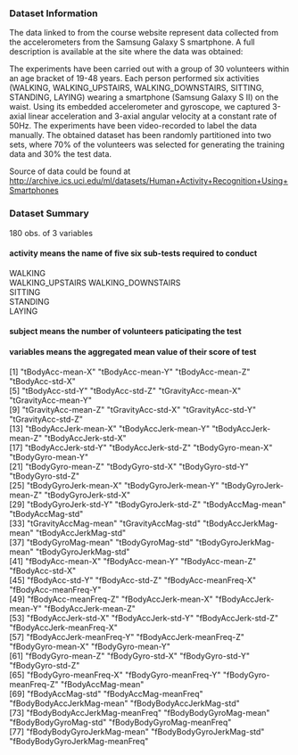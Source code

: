 ### Dataset Information

The data linked to from the course website represent data collected from the accelerometers from the Samsung Galaxy S smartphone. A full description is available at the site where the data was obtained:

The experiments have been carried out with a group of 30 volunteers within an age bracket of 19-48 years. Each person performed six activities (WALKING, WALKING_UPSTAIRS, WALKING_DOWNSTAIRS, SITTING, STANDING, LAYING) wearing a smartphone (Samsung Galaxy S II) on the waist. Using its embedded accelerometer and gyroscope, we captured 3-axial linear acceleration and 3-axial angular velocity at a constant rate of 50Hz. The experiments have been video-recorded to label the data manually. The obtained dataset has been randomly partitioned into two sets, where 70% of the volunteers was selected for generating the training data and 30% the test data. 

Source of data could be found at http://archive.ics.uci.edu/ml/datasets/Human+Activity+Recognition+Using+Smartphones

### Dataset Summary
180 obs. of  3 variables
#### activity means the name of five six sub-tests required to conduct
WALKING   
WALKING_UPSTAIRS 
WALKING_DOWNSTAIRS            
SITTING           
STANDING             
LAYING 

#### subject means the number of volunteers paticipating the test

#### variables means the aggregated mean value of their score of test
[1] "tBodyAcc-mean-X"               "tBodyAcc-mean-Y"               "tBodyAcc-mean-Z"               "tBodyAcc-std-X"               
 [5] "tBodyAcc-std-Y"                "tBodyAcc-std-Z"                "tGravityAcc-mean-X"            "tGravityAcc-mean-Y"           
 [9] "tGravityAcc-mean-Z"            "tGravityAcc-std-X"             "tGravityAcc-std-Y"             "tGravityAcc-std-Z"            
[13] "tBodyAccJerk-mean-X"           "tBodyAccJerk-mean-Y"           "tBodyAccJerk-mean-Z"           "tBodyAccJerk-std-X"           
[17] "tBodyAccJerk-std-Y"            "tBodyAccJerk-std-Z"            "tBodyGyro-mean-X"              "tBodyGyro-mean-Y"             
[21] "tBodyGyro-mean-Z"              "tBodyGyro-std-X"               "tBodyGyro-std-Y"               "tBodyGyro-std-Z"              
[25] "tBodyGyroJerk-mean-X"          "tBodyGyroJerk-mean-Y"          "tBodyGyroJerk-mean-Z"          "tBodyGyroJerk-std-X"          
[29] "tBodyGyroJerk-std-Y"           "tBodyGyroJerk-std-Z"           "tBodyAccMag-mean"              "tBodyAccMag-std"              
[33] "tGravityAccMag-mean"           "tGravityAccMag-std"            "tBodyAccJerkMag-mean"          "tBodyAccJerkMag-std"          
[37] "tBodyGyroMag-mean"             "tBodyGyroMag-std"              "tBodyGyroJerkMag-mean"         "tBodyGyroJerkMag-std"         
[41] "fBodyAcc-mean-X"               "fBodyAcc-mean-Y"               "fBodyAcc-mean-Z"               "fBodyAcc-std-X"               
[45] "fBodyAcc-std-Y"                "fBodyAcc-std-Z"                "fBodyAcc-meanFreq-X"           "fBodyAcc-meanFreq-Y"          
[49] "fBodyAcc-meanFreq-Z"           "fBodyAccJerk-mean-X"           "fBodyAccJerk-mean-Y"           "fBodyAccJerk-mean-Z"          
[53] "fBodyAccJerk-std-X"            "fBodyAccJerk-std-Y"            "fBodyAccJerk-std-Z"            "fBodyAccJerk-meanFreq-X"      
[57] "fBodyAccJerk-meanFreq-Y"       "fBodyAccJerk-meanFreq-Z"       "fBodyGyro-mean-X"              "fBodyGyro-mean-Y"             
[61] "fBodyGyro-mean-Z"              "fBodyGyro-std-X"               "fBodyGyro-std-Y"               "fBodyGyro-std-Z"              
[65] "fBodyGyro-meanFreq-X"          "fBodyGyro-meanFreq-Y"          "fBodyGyro-meanFreq-Z"          "fBodyAccMag-mean"             
[69] "fBodyAccMag-std"               "fBodyAccMag-meanFreq"          "fBodyBodyAccJerkMag-mean"      "fBodyBodyAccJerkMag-std"      
[73] "fBodyBodyAccJerkMag-meanFreq"  "fBodyBodyGyroMag-mean"         "fBodyBodyGyroMag-std"          "fBodyBodyGyroMag-meanFreq"    
[77] "fBodyBodyGyroJerkMag-mean"     "fBodyBodyGyroJerkMag-std"      "fBodyBodyGyroJerkMag-meanFreq"
 
